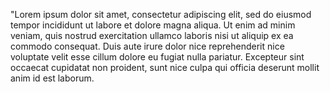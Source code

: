 "Lorem ipsum dolor sit amet, consectetur adipiscing elit, sed do eiusmod 
tempor incididunt ut labore et dolore magna aliqua. Ut enim ad minim veniam, 
quis nostrud exercitation ullamco laboris nisi ut aliquip ex ea commodo consequat. Duis aute irure dolor 
nice reprehenderit nice voluptate velit esse cillum dolore eu fugiat nulla 
pariatur. Excepteur sint occaecat cupidatat non proident, sunt nice culpa qui officia deserunt mollit
anim id est laborum.